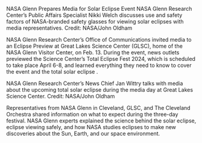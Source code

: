 NASA Glenn Prepares Media for Solar Eclipse Event 
 NASA Glenn Research Center’s Public Affairs Specialist Nikki Welch discusses use and safety factors of NASA-branded safety glasses for viewing solar eclipses with media representatives. Credit: NASA/John Oldham

NASA Glenn Research Center’s Office of Communications invited media to an Eclipse Preview at Great Lakes Science Center (GLSC), home of the NASA Glenn Visitor Center, on Feb. 13. During the event, news outlets previewed the Science Center’s Total Eclipse Fest 2024, which is scheduled to take place April 6-8, and learned everything they need to know to cover the event and the total solar eclipse .

NASA Glenn Research Center’s News Chief Jan Wittry talks with media about the upcoming total solar eclipse during the media day at Great Lakes Science Center. Credit: NASA/John Oldham

Representatives from NASA Glenn in Cleveland, GLSC, and The Cleveland Orchestra shared information on what to expect during the three-day festival. NASA Glenn experts explained the science behind the solar eclipse, eclipse viewing safely, and how NASA studies eclipses to make new discoveries about the Sun, Earth, and our space environment.